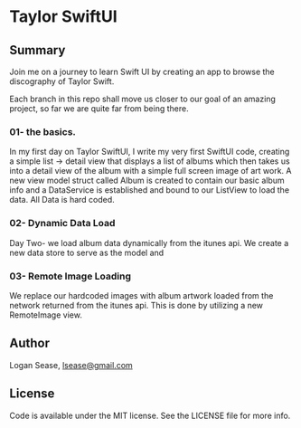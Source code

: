 # Taylor SwiftUI

## Summary
Join me on a journey to learn Swift UI by creating an app to browse the discography of Taylor Swift.

Each branch in this repo shall move us closer to our goal of an amazing project, so far we are quite far from being there.

### 01- the basics.
In my first day on Taylor SwiftUI, I write my very first SwiftUI code, creating a simple list -> detail view that displays a list of albums which then takes us into a detail view of the album with a simple full screen image of art work.
A new view model struct called Album is created to contain our basic album info and a DataService is established and bound to our ListView to load the data.
All Data is hard coded.

### 02- Dynamic Data Load
Day Two- we load album data dynamically from the itunes api. We create a new data store to serve as the model and 

### 03- Remote Image Loading
We replace our hardcoded images with album artwork loaded from the network returned from the itunes api.
This is done by utilizing a new RemoteImage view.

## Author

Logan Sease, lsease@gmail.com

## License

Code is available under the MIT license. See the LICENSE file for more info.
